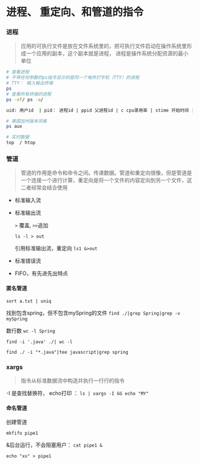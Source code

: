 # 进程、 重定向、和管道的指令

### 进程

> 应用的可执行文件是放在文件系统里的，把可执行文件启动在操作系统里形成一个应用的副本，这个副本就是进程， 进程是操作系统分配资源的最小单位

```bash
# 查看进程
# 不带任何参数的ps指令显示的是同一个电传打字机（TTY）的进程
# TTY： 输入输出终端
ps
# 查看所有终端的进程
ps -ef/ ps -a/

uid: 用户id  | pid： 进程id | ppid 父进程id | c cpu录用率 | stime 开始时间 | cmd 启动命令

# 美国加州版本风格
ps aux

# 实时数据
top  / htop

```

### 管道

> 管道的作用是命令和命令之间。传递数据。管道和重定向很像，但是管道是一个连接一个进行计算，重定向是将一个文件的内容定向到另一个文件，这二者经常会结合使用

* 标准输入流

* 标准输出流

  `>` 覆盖,  `>>`追加

  `ls -l > out`

  引用标准输出流，重定向  `ls1 &>out`

* 标准错误流

* FIFO，有先进先出特点

#### 匿名管道

`sort a.txt | uniq`

找到包含spring，但不包含mySpring的文件
`find ./|grep Spring|grep -v mySpring`

数行数
`wc -l Spring`

`find -i '.java' ./| wc -l`

`find ./ -i "*.java"|tee javascript|grep spring`


### xargs

> 指令从标准数据流中构造并执行一行行的指令

-I 是查找替换符， echo打印 ： `ls | xargs -I GG echo "MY"`


#### 命名管道

创建管道

`mkfifo pipe1`

&后台运行，不会阻塞用户： `cat pipe1 &`

`echo "xx" > pipe1`



